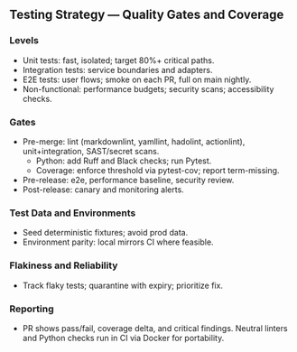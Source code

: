 ## Testing Strategy — Quality Gates and Coverage

### Levels
- Unit tests: fast, isolated; target 80%+ critical paths.
- Integration tests: service boundaries and adapters.
- E2E tests: user flows; smoke on each PR, full on main nightly.
- Non-functional: performance budgets; security scans; accessibility checks.

### Gates
- Pre-merge: lint (markdownlint, yamllint, hadolint, actionlint), unit+integration, SAST/secret scans.
  - Python: add Ruff and Black checks; run Pytest.
  - Coverage: enforce threshold via pytest-cov; report term-missing.
- Pre-release: e2e, performance baseline, security review.
- Post-release: canary and monitoring alerts.

### Test Data and Environments
- Seed deterministic fixtures; avoid prod data.
- Environment parity: local mirrors CI where feasible.

### Flakiness and Reliability
- Track flaky tests; quarantine with expiry; prioritize fix.

### Reporting
- PR shows pass/fail, coverage delta, and critical findings. Neutral linters and Python checks run in CI via Docker for portability.


